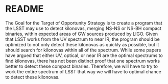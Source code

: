 # README

The Goal for the Target of Opportunity Strategy is to create a program that the LSST may use to detect kilonovas, merging NS-NS or NS-BH compact binaries, within expected areas of GW sources produced by LIGO. Given that LSST works from the UV spectrum to near IR, the program should be optimized to not only detect these kilonovas as quickly as possible, but it should search for kilonovas within all of the spectrum. While some papers have argued that either UV, optical, or near IR are the optimal spectrums to find kilonovas, there has not been distinct proof that one spectrum works better to detect these compact binaries. Therefore, we will have to try to work the entire spectrum of LSST that way we will have to optimal chance to detect these kilonovas. 

